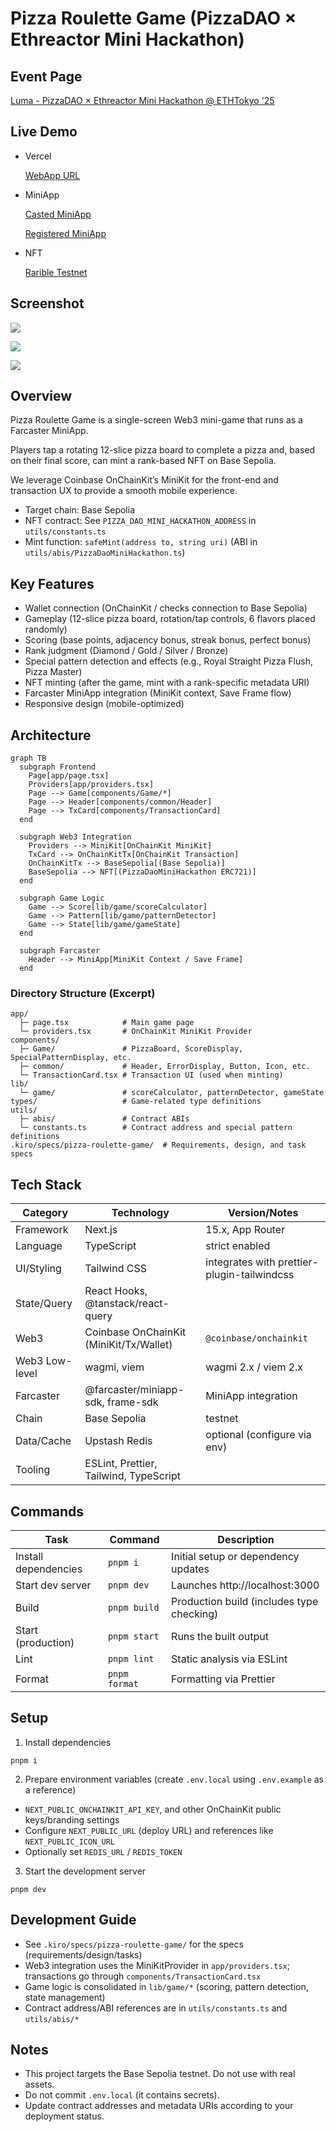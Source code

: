 # Pizza Roulette Game (PizzaDAO × Ethreactor Mini Hackathon)

## Event Page

[Luma - PizzaDAO × Ethreactor Mini Hackathon @ ETHTokyo '25](https://luma.com/p6leyvgj?tk=JuHl69)

## Live Demo

- Vercel

  [WebApp URL](https://pizza-dao-mini-hackathon.vercel.app/)

- MiniApp

  [Casted MiniApp](https://farcaster.xyz/mashharuki/0x38f8d234)

  [Registered MiniApp](https://farcaster.xyz/miniapps/__UcwcJwPaVN/mini-pizza-game)

- NFT

  [Rarible Testnet](https://testnet.rarible.com/token/base/0x52D89afa637AEF34A6b680c77B366F3c854485d4:0)

## Screenshot

![](./docs/imgs/0.png)

![](./docs/imgs/1.png)

![](./docs/imgs/2.png)

## Overview

Pizza Roulette Game is a single-screen Web3 mini-game that runs as a Farcaster MiniApp.

Players tap a rotating 12-slice pizza board to complete a pizza and, based on their final score, can mint a rank-based NFT on Base Sepolia.

We leverage Coinbase OnChainKit’s MiniKit for the front-end and transaction UX to provide a smooth mobile experience.

- Target chain: Base Sepolia
- NFT contract: See `PIZZA_DAO_MINI_HACKATHON_ADDRESS` in `utils/constants.ts`
- Mint function: `safeMint(address to, string uri)` (ABI in `utils/abis/PizzaDaoMiniHackathon.ts`)

## Key Features

- Wallet connection (OnChainKit / checks connection to Base Sepolia)
- Gameplay (12-slice pizza board, rotation/tap controls, 6 flavors placed randomly)
- Scoring (base points, adjacency bonus, streak bonus, perfect bonus)
- Rank judgment (Diamond / Gold / Silver / Bronze)
- Special pattern detection and effects (e.g., Royal Straight Pizza Flush, Pizza Master)
- NFT minting (after the game, mint with a rank-specific metadata URI)
- Farcaster MiniApp integration (MiniKit context, Save Frame flow)
- Responsive design (mobile-optimized)

## Architecture

```mermaid
graph TB
  subgraph Frontend
    Page[app/page.tsx]
    Providers[app/providers.tsx]
    Page --> Game[components/Game/*]
    Page --> Header[components/common/Header]
    Page --> TxCard[components/TransactionCard]
  end

  subgraph Web3 Integration
    Providers --> MiniKit[OnChainKit MiniKit]
    TxCard --> OnChainKitTx[OnChainKit Transaction]
    OnChainKitTx --> BaseSepolia[(Base Sepolia)]
    BaseSepolia --> NFT[(PizzaDaoMiniHackathon ERC721)]
  end

  subgraph Game Logic
    Game --> Score[lib/game/scoreCalculator]
    Game --> Pattern[lib/game/patternDetector]
    Game --> State[lib/game/gameState]
  end

  subgraph Farcaster
    Header --> MiniApp[MiniKit Context / Save Frame]
  end
```

### Directory Structure (Excerpt)

```
app/
  ├─ page.tsx            # Main game page
  └─ providers.tsx       # OnChainKit MiniKit Provider
components/
  ├─ Game/               # PizzaBoard, ScoreDisplay, SpecialPatternDisplay, etc.
  ├─ common/             # Header, ErrorDisplay, Button, Icon, etc.
  └─ TransactionCard.tsx # Transaction UI (used when minting)
lib/
  └─ game/               # scoreCalculator, patternDetector, gameState
types/                   # Game-related type definitions
utils/
  ├─ abis/               # Contract ABIs
  └─ constants.ts        # Contract address and special pattern definitions
.kiro/specs/pizza-roulette-game/  # Requirements, design, and task specs
```

## Tech Stack

| Category        | Technology                               | Version/Notes |
|-----------------|-------------------------------------------|---------------|
| Framework       | Next.js                                   | 15.x, App Router |
| Language        | TypeScript                                | strict enabled |
| UI/Styling      | Tailwind CSS                              | integrates with prettier-plugin-tailwindcss |
| State/Query     | React Hooks, @tanstack/react-query        |               |
| Web3            | Coinbase OnChainKit (MiniKit/Tx/Wallet)   | `@coinbase/onchainkit` |
| Web3 Low-level  | wagmi, viem                               | wagmi 2.x / viem 2.x |
| Farcaster       | @farcaster/miniapp-sdk, frame-sdk         | MiniApp integration |
| Chain           | Base Sepolia                              | testnet |
| Data/Cache      | Upstash Redis                             | optional (configure via env) |
| Tooling         | ESLint, Prettier, Tailwind, TypeScript    | |

## Commands

| Task                  | Command         | Description |
|-----------------------|-----------------|-------------|
| Install dependencies  | `pnpm i`        | Initial setup or dependency updates |
| Start dev server      | `pnpm dev`      | Launches http://localhost:3000 |
| Build                 | `pnpm build`    | Production build (includes type checking) |
| Start (production)    | `pnpm start`    | Runs the built output |
| Lint                  | `pnpm lint`     | Static analysis via ESLint |
| Format                | `pnpm format`   | Formatting via Prettier |

## Setup

1) Install dependencies

```
pnpm i
```

2) Prepare environment variables (create `.env.local` using `.env.example` as a reference)

- `NEXT_PUBLIC_ONCHAINKIT_API_KEY`, and other OnChainKit public keys/branding settings
- Configure `NEXT_PUBLIC_URL` (deploy URL) and references like `NEXT_PUBLIC_ICON_URL`
- Optionally set `REDIS_URL` / `REDIS_TOKEN`

3) Start the development server

```
pnpm dev
```

## Development Guide

- See `.kiro/specs/pizza-roulette-game/` for the specs (requirements/design/tasks)
- Web3 integration uses the MiniKitProvider in `app/providers.tsx`; transactions go through `components/TransactionCard.tsx`
- Game logic is consolidated in `lib/game/*` (scoring, pattern detection, state management)
- Contract address/ABI references are in `utils/constants.ts` and `utils/abis/*`

## Notes

- This project targets the Base Sepolia testnet. Do not use with real assets.
- Do not commit `.env.local` (it contains secrets).
- Update contract addresses and metadata URIs according to your deployment status.
